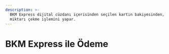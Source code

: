 ```yaml
---
description: >-
  BKM Express dijital cüzdanı içerisinden seçilen kartın bakiyesinden, ilgili
  miktarı çekme işlemini yapar.
---
```


# BKM Express ile Ödeme

